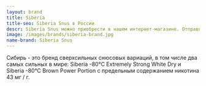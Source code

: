 ```yaml
---
layout: brand
title: Siberia
title-seo: Siberia Snus в России
descr: Siberia Snus можно приобрести в нашем интернет-магазине. Отправляем по всей территории России.
image: /images/brands/siberia-brand.jpg
name-brand: Siberia Snus
---
```


Сибирь - это бренд сверхсильных снюсовых вариаций, в том числе два самых сильных в мире:  Siberia -80°C Extremely Strong White Dry и Siberia -80°C Brown Power Portion с предельным содержанием никотина 43 мг / г.